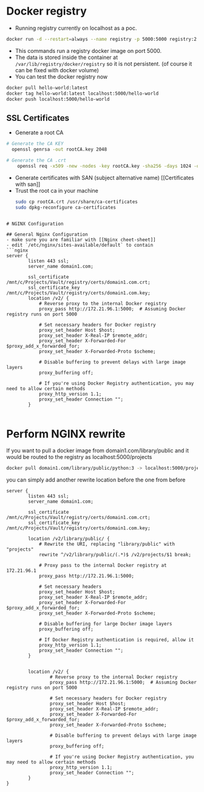 # Docker registry

- Running registry currently on localhost as a poc.

```bash
docker run -d --restart=always --name registry -p 5000:5000 registry:2
```

- This commands run a registry docker image on port 5000. 
- The data is stored inside the container at `/var/lib/registry/docker/registry` so it is not persistent. (of course it can be fixed with docker volume)
- You can test the docker registry now

```bash
docker pull hello-world:latest
docker tag hello-world:latest localhost:5000/hello-world
docker push localhost:5000/hello-world
```

## SSL Certificates

- Generate a root CA

```bash
# Generate the CA KEY
  openssl genrsa -out rootCA.key 2048

# Generate the CA .crt
	openssl req -x509 -new -nodes -key rootCA.key -sha256 -days 1024 -out rootCA.crt
```

- Generate certificates with SAN (subject alternative name) [[Certificates with san]]
- Trust the root ca in your machine
  ```bash
  sudo cp rootCA.crt /usr/share/ca-certificates
  sudo dpkg-reconfigure ca-certificates
```

# NGINX Configuration

## General Nginx Configuration
- make sure you are familiar with [[Nginx cheet-sheet]]
- edit `/etc/nginx/sites-available/default` to contain
```nginx
server {
        listen 443 ssl;
        server_name domain1.com;

        ssl_certificate /mnt/c/Projects/Vault/registry/certs/domain1.com.crt;
        ssl_certificate_key /mnt/c/Projects/Vault/registry/certs/domain1.com.key;
		location /v2/ {
			# Reverse proxy to the internal Docker registry
			proxy_pass http://172.21.96.1:5000;  # Assuming Docker registry runs on port 5000

			# Set necessary headers for Docker registry
			proxy_set_header Host $host;
			proxy_set_header X-Real-IP $remote_addr;
			proxy_set_header X-Forwarded-For $proxy_add_x_forwarded_for;
			proxy_set_header X-Forwarded-Proto $scheme;

			# Disable buffering to prevent delays with large image layers
			proxy_buffering off;

			# If you're using Docker Registry authentication, you may need to allow certain methods
			proxy_http_version 1.1;
			proxy_set_header Connection "";
        }
        
```

# Perform NGINX rewrite
If you want to pull a docker image from domain1.com/library/public and it would be routed to the registry as localhost:5000/projects
```bash
docker pull domain1.com/library/public/python:3 -> localhost:5000/projects/python:3
```

you can simply add another rewrite location before the one from before
```nginx
server {
        listen 443 ssl;
        server_name domain1.com;

        ssl_certificate /mnt/c/Projects/Vault/registry/certs/domain1.com.crt;
        ssl_certificate_key /mnt/c/Projects/Vault/registry/certs/domain1.com.key;

        location /v2/library/public/ {
	        # Rewrite the URI, replacing "library/public" with "projects"
	        rewrite ^/v2/library/public/(.*)$ /v2/projects/$1 break;
	
	        # Proxy pass to the internal Docker registry at 172.21.96.1
	        proxy_pass http://172.21.96.1:5000;
	
	        # Set necessary headers
	        proxy_set_header Host $host;
	        proxy_set_header X-Real-IP $remote_addr;
	        proxy_set_header X-Forwarded-For $proxy_add_x_forwarded_for;
	        proxy_set_header X-Forwarded-Proto $scheme;
	
	        # Disable buffering for large Docker image layers
	        proxy_buffering off;
	
	        # If Docker Registry authentication is required, allow it
	        proxy_http_version 1.1;
	        proxy_set_header Connection "";
	    }


        location /v2/ {
                # Reverse proxy to the internal Docker registry
                proxy_pass http://172.21.96.1:5000;  # Assuming Docker registry runs on port 5000

                # Set necessary headers for Docker registry
                proxy_set_header Host $host;
                proxy_set_header X-Real-IP $remote_addr;
                proxy_set_header X-Forwarded-For $proxy_add_x_forwarded_for;
                proxy_set_header X-Forwarded-Proto $scheme;

                # Disable buffering to prevent delays with large image layers
                proxy_buffering off;

                # If you're using Docker Registry authentication, you may need to allow certain methods
                proxy_http_version 1.1;
                proxy_set_header Connection "";
        }
}

```
